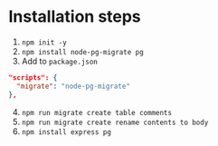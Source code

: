 # Installation steps

1. `npm init -y`
2. `npm install node-pg-migrate pg`
3. Add to `package.json`
  ```json
  "scripts": {
    "migrate": "node-pg-migrate"
  },
  ```
4. `npm run migrate create table comments`
5. `npm run migrate create rename contents to body`
6. `npm install express pg`